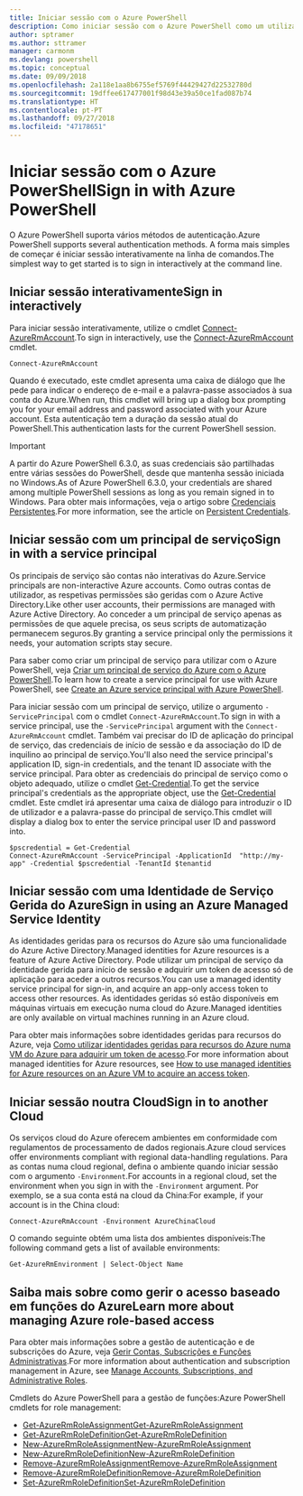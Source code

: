 ```yaml
---
title: Iniciar sessão com o Azure PowerShell
description: Como iniciar sessão com o Azure PowerShell como um utilizador, principal de serviço ou com identidades geridas para recursos do Azure.
author: sptramer
ms.author: sttramer
manager: carmonm
ms.devlang: powershell
ms.topic: conceptual
ms.date: 09/09/2018
ms.openlocfilehash: 2a118e1aa8b6755ef5769f44429427d22532780d
ms.sourcegitcommit: 19dffee617477001f98d43e39a50ce1fad087b74
ms.translationtype: HT
ms.contentlocale: pt-PT
ms.lasthandoff: 09/27/2018
ms.locfileid: "47178651"
---
```

# <a name="sign-in-with-azure-powershell"></a><span data-ttu-id="e2c6b-103">Iniciar sessão com o Azure PowerShell</span><span class="sxs-lookup"><span data-stu-id="e2c6b-103">Sign in with Azure PowerShell</span></span>

<span data-ttu-id="e2c6b-104">O Azure PowerShell suporta vários métodos de autenticação.</span><span class="sxs-lookup"><span data-stu-id="e2c6b-104">Azure PowerShell supports several authentication methods.</span></span> <span data-ttu-id="e2c6b-105">A forma mais simples de começar é iniciar sessão interativamente na linha de comandos.</span><span class="sxs-lookup"><span data-stu-id="e2c6b-105">The simplest way to get started is to sign in interactively at the command line.</span></span>

## <a name="sign-in-interactively"></a><span data-ttu-id="e2c6b-106">Iniciar sessão interativamente</span><span class="sxs-lookup"><span data-stu-id="e2c6b-106">Sign in interactively</span></span>

<span data-ttu-id="e2c6b-107">Para iniciar sessão interativamente, utilize o cmdlet [Connect-AzureRmAccount](/powershell/module/azurerm.profile/connect-azurermaccount).</span><span class="sxs-lookup"><span data-stu-id="e2c6b-107">To sign in interactively, use the [Connect-AzureRmAccount](/powershell/module/azurerm.profile/connect-azurermaccount) cmdlet.</span></span>

```azurepowershell
Connect-AzureRmAccount
```

<span data-ttu-id="e2c6b-108">Quando é executado, este cmdlet apresenta uma caixa de diálogo que lhe pede para indicar o endereço de e-mail e a palavra-passe associados à sua conta do Azure.</span><span class="sxs-lookup"><span data-stu-id="e2c6b-108">When run, this cmdlet will bring up a dialog box prompting you for your email address and password associated with your Azure account.</span></span> <span data-ttu-id="e2c6b-109">Esta autenticação tem a duração da sessão atual do PowerShell.</span><span class="sxs-lookup"><span data-stu-id="e2c6b-109">This authentication lasts for the current PowerShell session.</span></span>

> [!IMPORTANT]
> <span data-ttu-id="e2c6b-110">A partir do Azure PowerShell 6.3.0, as suas credenciais são partilhadas entre várias sessões do PowerShell, desde que mantenha sessão iniciada no Windows.</span><span class="sxs-lookup"><span data-stu-id="e2c6b-110">As of Azure PowerShell 6.3.0, your credentials are shared among multiple PowerShell sessions as long as you remain signed in to Windows.</span></span> <span data-ttu-id="e2c6b-111">Para obter mais informações, veja o artigo sobre [Credenciais Persistentes](context-persistence.md).</span><span class="sxs-lookup"><span data-stu-id="e2c6b-111">For more information, see the article on [Persistent Credentials](context-persistence.md).</span></span>

## <a name="sign-in-with-a-service-principal"></a><span data-ttu-id="e2c6b-112">Iniciar sessão com um principal de serviço</span><span class="sxs-lookup"><span data-stu-id="e2c6b-112">Sign in with a service principal</span></span>

<span data-ttu-id="e2c6b-113">Os principais de serviço são contas não interativas do Azure.</span><span class="sxs-lookup"><span data-stu-id="e2c6b-113">Service principals are non-interactive Azure accounts.</span></span> <span data-ttu-id="e2c6b-114">Como outras contas de utilizador, as respetivas permissões são geridas com o Azure Active Directory.</span><span class="sxs-lookup"><span data-stu-id="e2c6b-114">Like other user accounts, their permissions are managed with Azure Active Directory.</span></span> <span data-ttu-id="e2c6b-115">Ao conceder a um principal de serviço apenas as permissões de que aquele precisa, os seus scripts de automatização permanecem seguros.</span><span class="sxs-lookup"><span data-stu-id="e2c6b-115">By granting a service principal only the permissions it needs, your automation scripts stay secure.</span></span>

<span data-ttu-id="e2c6b-116">Para saber como criar um principal de serviço para utilizar com o Azure PowerShell, veja [Criar um principal de serviço do Azure com o Azure PowerShell](create-azure-service-principal-azureps.md).</span><span class="sxs-lookup"><span data-stu-id="e2c6b-116">To learn how to create a service principal for use with Azure PowerShell, see [Create an Azure service principal with Azure PowerShell](create-azure-service-principal-azureps.md).</span></span>

<span data-ttu-id="e2c6b-117">Para iniciar sessão com um principal de serviço, utilize o argumento `-ServicePrincipal` com o cmdlet `Connect-AzureRmAccount`.</span><span class="sxs-lookup"><span data-stu-id="e2c6b-117">To sign in with a service principal, use the `-ServicePrincipal` argument with the `Connect-AzureRmAccount` cmdlet.</span></span> <span data-ttu-id="e2c6b-118">Também vai precisar do ID de aplicação do principal de serviço, das credenciais de início de sessão e da associação do ID de inquilino ao principal de serviço.</span><span class="sxs-lookup"><span data-stu-id="e2c6b-118">You'll also need the service principal's application ID, sign-in credentials, and the tenant ID associate with the service principal.</span></span> <span data-ttu-id="e2c6b-119">Para obter as credenciais do principal de serviço como o objeto adequado, utilize o cmdlet [Get-Credential](/powershell/module/microsoft.powershell.security/get-credential).</span><span class="sxs-lookup"><span data-stu-id="e2c6b-119">To get the service principal's credentials as the appropriate object, use the [Get-Credential](/powershell/module/microsoft.powershell.security/get-credential) cmdlet.</span></span> <span data-ttu-id="e2c6b-120">Este cmdlet irá apresentar uma caixa de diálogo para introduzir o ID de utilizador e a palavra-passe do principal de serviço.</span><span class="sxs-lookup"><span data-stu-id="e2c6b-120">This cmdlet will display a dialog box to enter the service principal user ID and password into.</span></span>

```azurepowershell-interactive
$pscredential = Get-Credential
Connect-AzureRmAccount -ServicePrincipal -ApplicationId  "http://my-app" -Credential $pscredential -TenantId $tenantid
```

## <a name="sign-in-using-an-azure-managed-service-identity"></a><span data-ttu-id="e2c6b-121">Iniciar sessão com uma Identidade de Serviço Gerida do Azure</span><span class="sxs-lookup"><span data-stu-id="e2c6b-121">Sign in using an Azure Managed Service Identity</span></span>

<span data-ttu-id="e2c6b-122">As identidades geridas para os recursos do Azure são uma funcionalidade do Azure Active Directory.</span><span class="sxs-lookup"><span data-stu-id="e2c6b-122">Managed identities for Azure resources is a feature of Azure Active Directory.</span></span> <span data-ttu-id="e2c6b-123">Pode utilizar um principal de serviço da identidade gerida para início de sessão e adquirir um token de acesso só de aplicação para aceder a outros recursos.</span><span class="sxs-lookup"><span data-stu-id="e2c6b-123">You can use a managed identity service principal for sign-in, and acquire an app-only access token to access other resources.</span></span> <span data-ttu-id="e2c6b-124">As identidades geridas só estão disponíveis em máquinas virtuais em execução numa cloud do Azure.</span><span class="sxs-lookup"><span data-stu-id="e2c6b-124">Managed identities are only available on virtual machines running in an Azure cloud.</span></span>

<span data-ttu-id="e2c6b-125">Para obter mais informações sobre identidades geridas para recursos do Azure, veja [Como utilizar identidades geridas para recursos do Azure numa VM do Azure para adquirir um token de acesso](/azure/active-directory/managed-identities-azure-resources/how-to-use-vm-token).</span><span class="sxs-lookup"><span data-stu-id="e2c6b-125">For more information about managed identities for Azure resources, see [How to use managed identities for Azure resources on an Azure VM to acquire an access token](/azure/active-directory/managed-identities-azure-resources/how-to-use-vm-token).</span></span>

## <a name="sign-in-to-another-cloud"></a><span data-ttu-id="e2c6b-126">Iniciar sessão noutra Cloud</span><span class="sxs-lookup"><span data-stu-id="e2c6b-126">Sign in to another Cloud</span></span>

<span data-ttu-id="e2c6b-127">Os serviços cloud do Azure oferecem ambientes em conformidade com regulamentos de processamento de dados regionais.</span><span class="sxs-lookup"><span data-stu-id="e2c6b-127">Azure cloud services offer environments compliant with regional data-handling regulations.</span></span>
<span data-ttu-id="e2c6b-128">Para as contas numa cloud regional, defina o ambiente quando iniciar sessão com o argumento `-Environment`.</span><span class="sxs-lookup"><span data-stu-id="e2c6b-128">For accounts in a regional cloud, set the environment when you sign in with the `-Environment` argument.</span></span>
<span data-ttu-id="e2c6b-129">Por exemplo, se a sua conta está na cloud da China:</span><span class="sxs-lookup"><span data-stu-id="e2c6b-129">For example, if your account is in the China cloud:</span></span>

```azurepowershell-interactive
Connect-AzureRmAccount -Environment AzureChinaCloud
```

<span data-ttu-id="e2c6b-130">O comando seguinte obtém uma lista dos ambientes disponíveis:</span><span class="sxs-lookup"><span data-stu-id="e2c6b-130">The following command gets a list of available environments:</span></span>

```azurepowershell-interactive
Get-AzureRmEnvironment | Select-Object Name
```

## <a name="learn-more-about-managing-azure-role-based-access"></a><span data-ttu-id="e2c6b-131">Saiba mais sobre como gerir o acesso baseado em funções do Azure</span><span class="sxs-lookup"><span data-stu-id="e2c6b-131">Learn more about managing Azure role-based access</span></span>

<span data-ttu-id="e2c6b-132">Para obter mais informações sobre a gestão de autenticação e de subscrições do Azure, veja [Gerir Contas, Subscrições e Funções Administrativas](/azure/active-directory/role-based-access-control-configure).</span><span class="sxs-lookup"><span data-stu-id="e2c6b-132">For more information about authentication and subscription management in Azure, see [Manage Accounts, Subscriptions, and Administrative Roles](/azure/active-directory/role-based-access-control-configure).</span></span>

<span data-ttu-id="e2c6b-133">Cmdlets do Azure PowerShell para a gestão de funções:</span><span class="sxs-lookup"><span data-stu-id="e2c6b-133">Azure PowerShell cmdlets for role management:</span></span>

* [<span data-ttu-id="e2c6b-134">Get-AzureRmRoleAssignment</span><span class="sxs-lookup"><span data-stu-id="e2c6b-134">Get-AzureRmRoleAssignment</span></span>](/powershell/module/AzureRM.Resources/Get-AzureRmRoleAssignment)
* [<span data-ttu-id="e2c6b-135">Get-AzureRmRoleDefinition</span><span class="sxs-lookup"><span data-stu-id="e2c6b-135">Get-AzureRmRoleDefinition</span></span>](/powershell/module/AzureRM.Resources/Get-AzureRmRoleDefinition)
* [<span data-ttu-id="e2c6b-136">New-AzureRmRoleAssignment</span><span class="sxs-lookup"><span data-stu-id="e2c6b-136">New-AzureRmRoleAssignment</span></span>](/powershell/module/AzureRM.Resources/New-AzureRmRoleAssignment)
* [<span data-ttu-id="e2c6b-137">New-AzureRmRoleDefinition</span><span class="sxs-lookup"><span data-stu-id="e2c6b-137">New-AzureRmRoleDefinition</span></span>](/powershell/module/AzureRM.Resources/New-AzureRmRoleDefinition)
* [<span data-ttu-id="e2c6b-138">Remove-AzureRmRoleAssignment</span><span class="sxs-lookup"><span data-stu-id="e2c6b-138">Remove-AzureRmRoleAssignment</span></span>](/powershell/module/AzureRM.Resources/Remove-AzureRmRoleAssignment)
* [<span data-ttu-id="e2c6b-139">Remove-AzureRmRoleDefinition</span><span class="sxs-lookup"><span data-stu-id="e2c6b-139">Remove-AzureRmRoleDefinition</span></span>](/powershell/module/AzureRM.Resources/Remove-AzureRmRoleDefinition)
* [<span data-ttu-id="e2c6b-140">Set-AzureRmRoleDefinition</span><span class="sxs-lookup"><span data-stu-id="e2c6b-140">Set-AzureRmRoleDefinition</span></span>](/powershell/module/AzureRM.Resources/Set-AzureRmRoleDefinition)
